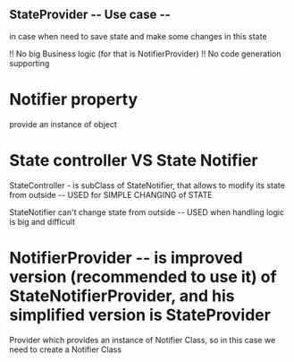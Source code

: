 ## StateProvider -- Use case --

in case when need to save state and make some changes in this state

!! No big Business logic (for that is NotifierProvider)
!! No code generation supporting

# Notifier property

provide an instance of object

<!--  -->

# State controller VS State Notifier

StateController - is subClass of StateNotifier, that allows to modify its state from outside -- USED for SIMPLE CHANGING of STATE

StateNotifier can't change state from outside -- USED when handling logic is big and difficult

# NotifierProvider -- is improved version (recommended to use it) of StateNotifierProvider, and his simplified version is StateProvider

Provider which provides an instance of Notifier Class, so in this case we need to create a Notifier Class
